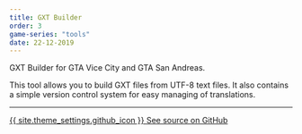 ```yaml
---
title: GXT Builder
order: 3
game-series: "tools"
date: 22-12-2019
---
```

GXT Builder for GTA Vice City and GTA San Andreas.

This tool allows you to build GXT files from UTF-8 text files. It also contains a simple version control system for easy managing of translations.

***

<a href="https://github.com/CookiePLMonster/GXT-Builder" class="button github" target="_blank">{{ site.theme_settings.github_icon }} See source on GitHub</a>
